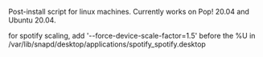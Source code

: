 Post-install script for linux machines. Currently works on Pop! 20.04 and Ubuntu 20.04.

for spotify scaling, add '--force-device-scale-factor=1.5' before the %U in /var/lib/snapd/desktop/applications/spotify_spotify.desktop

